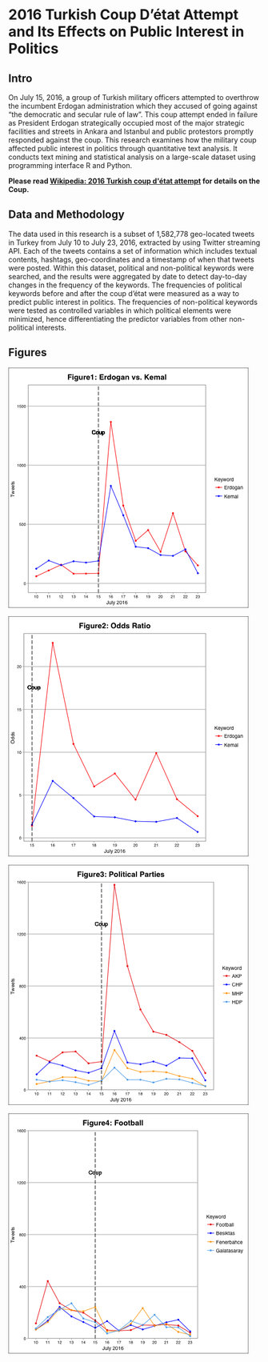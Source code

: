 # 2016 Turkish Coup D’état Attempt and Its Effects on Public Interest in Politics 

## Intro
On July 15, 2016, a group of Turkish military officers attempted to overthrow the incumbent Erdogan administration which they accused of going against “the democratic and secular rule of law”. This coup attempt ended in failure as President Erdogan strategically occupied most of the major strategic facilities and streets in Ankara and Istanbul and public protestors promptly responded against the coup. This research examines how the military coup affected public interest in politics through quantitative text analysis. It conducts text mining and statistical analysis on a large-scale dataset using programming interface R and Python.

**Please read [Wikipedia: 2016 Turkish coup d'état attempt](https://en.wikipedia.org/wiki/2016_Turkish_coup_d%27%C3%A9tat_attempt) for details on the Coup.**

## Data and Methodology
The data used in this research is a subset of 1,582,778 geo-located tweets in Turkey from July 10 to July 23, 2016, extracted by using Twitter streaming API. Each of the tweets contains a set of information which includes textual contents, hashtags, geo-coordinates and a timestamp of when that tweets were posted. 
Within this dataset, political and non-political keywords were searched, and the results were aggregated by date to detect day-to-day changes in the frequency of the keywords. 
The frequencies of political keywords before and after the coup d’état were measured as a way to predict public interest in politics. 
The frequencies of non-political keywords were tested as controlled variables in which political elements were minimized, hence differentiating the predictor variables from other non-political interests.

## Figures

![TR_erdogan_kemal](/figures/TR_erdogan_kemal.png)

![TR_odds_ratio](/figures/TR_Odds_Ratio.png)

![TR_party](/figures/TR_party.png)

![TR_Football](/figures/TR_Football.png)
